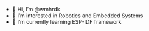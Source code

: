 - 👋 Hi, I’m @wmhrdk
- 👀 I’m interested in Robotics and Embedded Systems
- 🌱 I’m currently learning ESP-IDF framework

<!---
wmhrdk/wmhrdk is a ✨ special ✨ repository because its `README.md` (this file) appears on your GitHub profile.
You can click the Preview link to take a look at your changes.
--->
